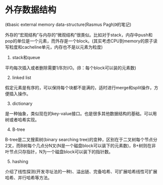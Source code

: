 # 外存数据结构

(《basic external memory data-structure(Rasmus Pagh)》的笔记)

外存的“宏观结构”与内存的“微观结构”很类似。比如对于stack，内存中push和pop的单位是一个元素，而外存是一个block。(其实考虑CPU到memory的原子读写粒度和cacheline单元，内存也不是以元素为粒度)

1. stack和queue

平均每次插入或者删除需要1/B次I/O。(B：每个block可以装的元素数)

2. linked list

假定元素是有序的，可以保持每个块都不是满的，适时进行merge和split操作，方便插入操作。

3. dictionary

是一种抽象，类似现在的key-value接口。也是很多其他数据结构的基础。可以用树或者哈希实现。

4. B-tree

B-tree是二叉搜索树(binary searching tree)的变种，区别在于二叉树每个节点分2叉，而B树每个几点分N叉(N是一个磁盘block可以装下的元素数)，B+树则在非叶节点只存指针，N为一个磁盘block可以装下的指针数。

5. hashing

介绍了线性探测(开发寻址法的一种)、溢出链、完备哈希、可扩展哈希线性可扩展哈希、并行哈希等方法。
